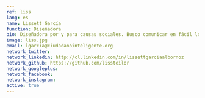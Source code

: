 ```yaml
---
ref: liss
lang: es
name: Lissett García
function: Diseñadora
bio: Diseñadora por y para causas sociales. Busco comunicar en fácil lo que a veces parece chino. Creo en la formación ciudadana para lograr una ciudadanía inteligente.
image: liss.jpg
email: lgarcia@ciudadanointeligente.org
network_twitter:
network_linkedin: http://cl.linkedin.com/in/lissettgarciaalbornoz
network_github: https://github.com/lissteilor
network_googleplus:
network_facebook:
network_instagram:
active: true
---
```

